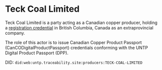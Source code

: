 # Teck Coal Limited

Teck Coal Limited is a party acting as a Canadian copper producer, holding a [registration credential](https://orgbook.gov.bc.ca/entity/A0103047/credential/3323794) in British Columbia, Canada as an extraprovincial company.

The role of this actor is to issue Canadian Copper Product Passport (CanCODigitalProductPassport) credentials conforming with the UNTP Digital Product Passport (DPP).

DID: `did:web:untp.traceability.site:producers:TECK-COAL-LIMITED`